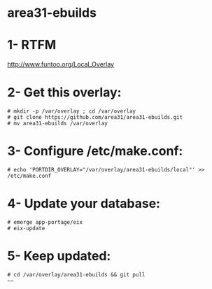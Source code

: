 area31-ebuilds
================

# 1- RTFM

http://www.funtoo.org/Local_Overlay

# 2- Get this overlay:

~~~~
# mkdir -p /var/overlay ; cd /var/overlay
# git clone https://github.com/area31/area31-ebuilds.git
# mv area31-ebuilds /var/overlay
~~~~


# 3- Configure /etc/make.conf:

~~~~
# echo 'PORTDIR_OVERLAY="/var/overlay/area31-ebuilds/local"' >> /etc/make.conf
~~~~

# 4- Update your database:

~~~
# emerge app-portage/eix
# eix-update
~~~

# 5- Keep updated:

~~~
# cd /var/overlay/area31-ebuilds && git pull
~~
